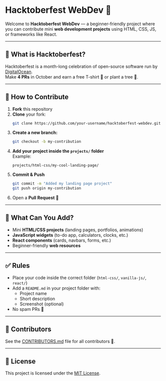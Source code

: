 # Hacktoberfest WebDev 🎃

Welcome to **Hacktoberfest WebDev** — a beginner-friendly project where you can contribute mini **web development projects** using HTML, CSS, JS, or frameworks like React.

---

## 🌟 What is Hacktoberfest?
Hacktoberfest is a month-long celebration of open-source software run by [DigitalOcean](https://hacktoberfest.com/).  
Make **4 PRs** in October and earn a free T-shirt 👕 or plant a tree 🌱.

---

## 🚀 How to Contribute
1. **Fork** this repository  
2. **Clone** your fork:
   ```bash
   git clone https://github.com/your-username/hacktoberfest-webdev.git
   ```
3. **Create a new branch:**
   ```bash
   git checkout -b my-contribution
   ```
4. **Add your project inside the `projects/` folder**  
   Example:
   ```
   projects/html-css/my-cool-landing-page/
   ```
5. **Commit & Push**
   ```bash
   git commit -m "Added my landing page project"
   git push origin my-contribution
   ```
6. Open a **Pull Request** 🎉

---

## 📂 What Can You Add?
- Mini **HTML/CSS projects** (landing pages, portfolios, animations)  
- **JavaScript widgets** (to-do app, calculators, clocks, etc.)  
- **React components** (cards, navbars, forms, etc.)  
- Beginner-friendly **web resources**  

---

## ✅ Rules
- Place your code inside the correct folder (`html-css/`, `vanilla-js/`, `react/`)  
- Add a `README.md` in your project folder with:
  - Project name  
  - Short description  
  - Screenshot (optional)  
- No spam PRs 🚫

---

## 👥 Contributors
See the [CONTRIBUTORS.md](CONTRIBUTORS.md) file for all contributors 💜.

---

## 📜 License
This project is licensed under the [MIT License](LICENSE).
